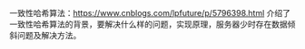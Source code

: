 一致性哈希算法：https://www.cnblogs.com/lpfuture/p/5796398.html 介绍了一致性哈希算法的背景，要解决什么样的问题，实现原理，服务器少时存在数据倾斜问题及解决方法。